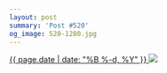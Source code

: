 ```yaml
---
layout: post
summary: 'Post #520'
og_image: 520-1280.jpg
---
```


<p>
 <time>
  <a href="/520">
   {{ page.date | date: "%B %-d, %Y" }}
  </a>
 </time>
 <a href="/520">
  <img sizes="(min-width: 700px) 50vw, calc(100vw - 2rem)" src="{{ site.assets_url }}/520-640.jpg" srcset="{{ site.assets_url }}/520-320.jpg 320w, {{ site.assets_url }}/520-640.jpg 640w, {{ site.assets_url }}/520-960.jpg 960w, {{ site.assets_url }}/520-1280.jpg 1280w"/>
 </a>
</p>
